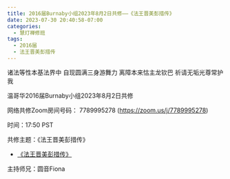 ```yaml
---
title: 2016届Burnaby小组2023年8月2日共修——《法王晋美彭措传》
date: 2023-07-30 20:40:58-07:00
categories:
  - 慧灯禅修班
tags:
  - 2016届
  - 法王晋美彭措传
---
```

诸法等性本基法界中 自现圆满三身游舞力 离障本来怙主龙钦巴 祈请无垢光尊常护我

温哥华2016届Burnaby小组2023年8月2日共修

网络共修Zoom房间号码： 7789995278 (<https://zoom.us/j/7789995278>)

时间：17:50 PST

共修主题：《法王晋美彭措传》
* [《法王晋美彭措传》](https://s3.ca-central-1.wasabisys.com/hddata/f.huidengchanxiu.net/hdv/d/《法王晋美彭措传》.pdf)

主持师兄：圆音Fiona